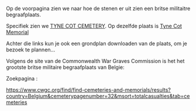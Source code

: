 Op de voorpagina zien we naar hoe de stenen er uit zien een britse militaitre begraafplaats.

Specifiek zien we [TYNE COT CEMETERY](https://www.cwgc.org/find/find-cemeteries-and-memorials/53300/tyne-cot-cemetery).
Op dezelfde plaats is [Tyne Cot Memorial](https://www.cwgc.org/find/find-cemeteries-and-memorials/85900/tyne-cot-memorial)

Achter die links kun je ook een grondplan downloaden van de plaats, om je bezoek te plannen...

Volgens de site van de Commonwealth War Graves Commission is het het grootste britse militaire begraafplaats van Belgie:

Zoekpagina :

https://www.cwgc.org/find/find-cemeteries-and-memorials/results?country=Belgium&cemeterypagenumber=32&msort=totalcasualties&tab=cemeteries



